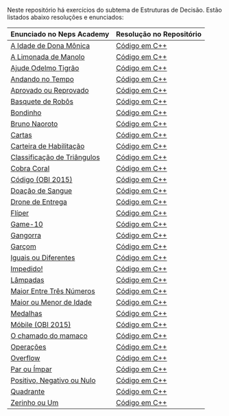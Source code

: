Neste repositório há exercícios do subtema de Estruturas de Decisão. Estão listados abaixo resoluções e enunciados:

| **Enunciado no Neps Academy** | **Resolução no Repositório** |
|------------------------------------------------------------|--------------------------------------------------------------------------------------------------------------------------------------------------|
|[A Idade de Dona Mônica](https://neps.academy/br/exercise/463)|[Código em C++](https://github.com/AndreotiK/NepsAcademy/blob/main/Programação%20Básica/Estruturas%20de%20Decisão/Códigos/A%20Idade%20de%20Dona%20Mônica.cpp)|
|[A Limonada de Manolo](https://neps.academy/br/exercise/193)|[Código em C++](https://github.com/AndreotiK/NepsAcademy/blob/main/Programação%20Básica/Estruturas%20de%20Decisão/Códigos/A%20Limonada%20de%20Manolo.cpp)|
|[Ajude Odelmo Tigrão](https://neps.academy/br/exercise/)|[Código em C++](https://github.com/AndreotiK/NepsAcademy/blob/main/Programação%20Básica/Estruturas%20de%20Decisão/Códigos/Ajude%20Odelmo%20Tigrão.cpp)|
|[Andando no Tempo](https://neps.academy/br/exercise/)|[Código em C++](https://github.com/AndreotiK/NepsAcademy/blob/main/Programação%20Básica/Estruturas%20de%20Decisão/Códigos/Andando%20no%20Tempo.cpp)|
|[Aprovado ou Reprovado](https://neps.academy/br/exercise/86)|[Código em C++](https://github.com/AndreotiK/NepsAcademy/blob/main/Programação%20Básica/Estruturas%20de%20Decisão/Códigos/Aprovado%20ou%20Reprovado.cpp)  | 
|[Basquete de Robôs](https://neps.academy/br/exercise/162)   |[Código em C++](https://github.com/AndreotiK/NepsAcademy/blob/main/Programação%20Básica/Estruturas%20de%20Decisão/Códigos/Basquete%20de%20Robôs.cpp)      |
|[Bondinho](https://neps.academy/br/exercise/13)|[Código em C++](https://github.com/AndreotiK/NepsAcademy/blob/main/Programação%20Básica/Estruturas%20de%20Decisão/Códigos/Bondinho.cpp)|
|[Bruno Naoroto](https://neps.academy/br/exercise/1402)|[Código em C++](https://github.com/AndreotiK/NepsAcademy/blob/main/Programação%20Básica/Estruturas%20de%20Decisão/Códigos/Bruno%20Naoroto.cpp)|
|[Cartas](https://neps.academy/br/exercise/20)|[Código em C++](https://github.com/AndreotiK/NepsAcademy/blob/main/Programação%20Básica/Estruturas%20de%20Decisão/Códigos/Cartas.cpp)|
|[Carteira de Habilitação](https://neps.academy/br/exercise/753)|[Código em C++](https://github.com/AndreotiK/NepsAcademy/blob/main/Programação%20Básica/Estruturas%20de%20Decisão/Códigos/Carteira%20de%20Habilitação.cpp)|
|[Classificação de Triângulos](https://neps.academy/br/exercise/663)|[Código em C++](https://github.com/AndreotiK/NepsAcademy/blob/main/Programação%20Básica/Estruturas%20de%20Decisão/Códigos/Classificação%20de%20Triângulos.cpp)|
|[Cobra Coral](https://neps.academy/br/exercise/72)|[Código em C++](https://github.com/AndreotiK/NepsAcademy/blob/main/Programação%20Básica/Estruturas%20de%20Decisão/Códigos/Cobra%20Coral.cpp)|
|[Código (OBI 2015)](https://neps.academy/br/exercise/47)|[Código em C++](https://github.com/AndreotiK/NepsAcademy/blob/main/Programação%20Básica/Estruturas%20de%20Decisão/Códigos/Código%20(OBI%202015).cpp)|
|[Doação de Sangue](https://neps.academy/br/exercise/754)|[Código em C++](https://github.com/AndreotiK/NepsAcademy/blob/main/Programação%20Básica/Estruturas%20de%20Decisão/Códigos/Doação%20de%20Sangue.cpp)|
|[Drone de Entrega](https://neps.academy/br/exercise/14)|[Código em C++](https://github.com/AndreotiK/NepsAcademy/blob/main/Programação%20Básica/Estruturas%20de%20Decisão/Códigos/Drone%20de%20Entrega.cpp)|
|[Flíper](https://neps.academy/br/exercise/87)|[Código em C++](https://github.com/AndreotiK/NepsAcademy/blob/main/Programação%20Básica/Estruturas%20de%20Decisão/Códigos/Flíper.cpp)|
|[Game-10](https://neps.academy/br/exercise/17)|[Código em C++](https://github.com/AndreotiK/NepsAcademy/blob/main/Programação%20Básica/Estruturas%20de%20Decisão/Códigos/Game-10.cpp)|
|[Gangorra](https://neps.academy/br/exercise/260)|[Código em C++](https://github.com/AndreotiK/NepsAcademy/blob/main/Programação%20Básica/Estruturas%20de%20Decisão/Códigos/Gangorra.cpp)|
|[Garçom](https://neps.academy/br/exercise/324)|[Código em C++](https://github.com/AndreotiK/NepsAcademy/blob/main/Programação%20Básica/Estruturas%20de%20Decisão/Códigos/Garçom.cpp)|
|[Iguais ou Diferentes](https://neps.academy/br/exercise/745)|[Código em C++](https://github.com/AndreotiK/NepsAcademy/blob/main/Programação%20Básica/Estruturas%20de%20Decisão/Códigos/Iguais%20ou%20Diferentes.cpp)|
|[Impedido!](https://neps.academy/br/exercise/46)|[Código em C++](https://github.com/AndreotiK/NepsAcademy/blob/main/Programação%20Básica/Estruturas%20de%20Decisão/Códigos/Impedido!.cpp)|
|[Lâmpadas](https://neps.academy/br/exercise/52)|[Código em C++](https://github.com/AndreotiK/NepsAcademy/blob/main/Programação%20Básica/Estruturas%20de%20Decisão/Códigos/Lâmpadas.cpp)|
|[Maior Entre Três Números](https://neps.academy/br/exercise/150)|[Código em C++](https://github.com/AndreotiK/NepsAcademy/blob/main/Programação%20Básica/Estruturas%20de%20Decisão/Códigos/Maior%20Entre%20Três%20Números.cpp)|
|[Maior ou Menor de Idade](https://neps.academy/br/exercise/752)|[Código em C++](https://github.com/AndreotiK/NepsAcademy/blob/main/Programação%20Básica/Estruturas%20de%20Decisão/Códigos/Maior%20ou%20Menor%20de%20Idade.cpp)|
|[Medalhas](https://neps.academy/br/exercise/2)|[Código em C++](https://github.com/AndreotiK/NepsAcademy/blob/main/Programação%20Básica/Estruturas%20de%20Decisão/Códigos/Medalhas.cpp)|
|[Móbile (OBI 2015)](https://neps.academy/br/exercise/50)|[Código em C++](https://github.com/AndreotiK/NepsAcademy/blob/main/Programação%20Básica/Estruturas%20de%20Decisão/Códigos/Móbile%20(OBI%202015).cpp)|
|[O chamado do mamaco](https://neps.academy/br/exercise/1245)|[Código em C++](https://github.com/AndreotiK/NepsAcademy/blob/main/Programação%20Básica/Estruturas%20de%20Decisão/Códigos/O%20chamado%20do%20mamaco.cpp)|
|[Operações](https://neps.academy/br/exercise/218)|[Código em C++](https://github.com/AndreotiK/NepsAcademy/blob/main/Programação%20Básica/Estruturas%20de%20Decisão/Códigos/Operações.cpp)|
|[Overflow](https://neps.academy/br/exercise/225)|[Código em C++](https://github.com/AndreotiK/NepsAcademy/blob/main/Programação%20Básica/Estruturas%20de%20Decisão/Códigos/Overflow.cpp)|
|[Par ou Ímpar](https://neps.academy/br/exercise/148)|[Código em C++](https://github.com/AndreotiK/NepsAcademy/blob/main/Programação%20Básica/Estruturas%20de%20Decisão/Códigos/Par%20ou%20Ímpar.cpp)|
|[Positivo, Negativo ou Nulo](https://neps.academy/br/exercise/145)|[Código em C++](https://github.com/AndreotiK/NepsAcademy/blob/main/Programação%20Básica/Estruturas%20de%20Decisão/Códigos/Positivo%2C%20Negativo%20ou%20Nulo.cpp)|
|[Quadrante](https://neps.academy/br/exercise/146)|[Código em C++](https://github.com/AndreotiK/NepsAcademy/blob/main/Programação%20Básica/Estruturas%20de%20Decisão/Códigos/Quadrante.cpp)|
|[Zerinho ou Um](https://neps.academy/br/exercise/88)|[Código em C++](https://github.com/AndreotiK/NepsAcademy/blob/main/Programação%20Básica/Estruturas%20de%20Decisão/Códigos/Zerinho%20ou%20Um.cpp)|